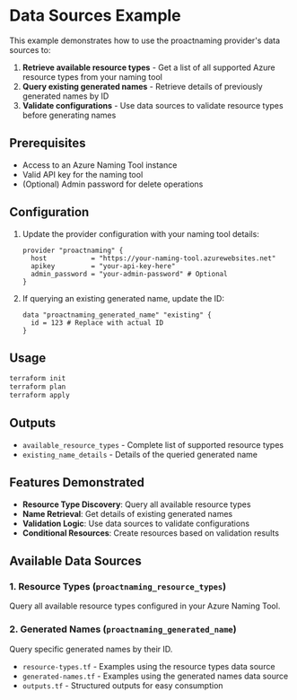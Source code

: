 # Data Sources Example

This example demonstrates how to use the proactnaming provider's data sources to:

1. **Retrieve available resource types** - Get a list of all supported Azure resource types from your naming tool
2. **Query existing generated names** - Retrieve details of previously generated names by ID
3. **Validate configurations** - Use data sources to validate resource types before generating names

## Prerequisites

- Access to an Azure Naming Tool instance
- Valid API key for the naming tool
- (Optional) Admin password for delete operations

## Configuration

1. Update the provider configuration with your naming tool details:
   ```hcl
   provider "proactnaming" {
     host           = "https://your-naming-tool.azurewebsites.net"
     apikey         = "your-api-key-here"
     admin_password = "your-admin-password" # Optional
   }
   ```

2. If querying an existing generated name, update the ID:
   ```hcl
   data "proactnaming_generated_name" "existing" {
     id = 123 # Replace with actual ID
   }
   ```

## Usage

```bash
terraform init
terraform plan
terraform apply
```

## Outputs

- `available_resource_types` - Complete list of supported resource types
- `existing_name_details` - Details of the queried generated name

## Features Demonstrated

- **Resource Type Discovery**: Query all available resource types
- **Name Retrieval**: Get details of existing generated names
- **Validation Logic**: Use data sources to validate configurations
- **Conditional Resources**: Create resources based on validation results

## Available Data Sources

### 1. Resource Types (`proactnaming_resource_types`)
Query all available resource types configured in your Azure Naming Tool.

### 2. Generated Names (`proactnaming_generated_name`)
Query specific generated names by their ID.

- `resource-types.tf` - Examples using the resource types data source
- `generated-names.tf` - Examples using the generated names data source
- `outputs.tf` - Structured outputs for easy consumption
